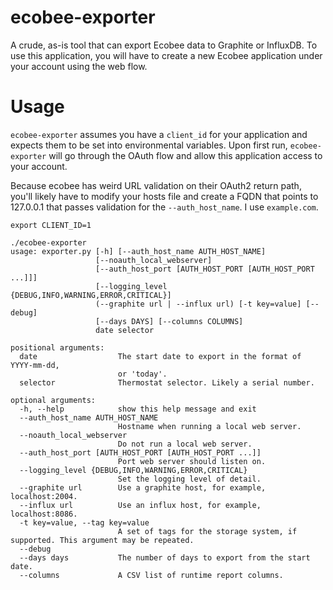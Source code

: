 ecobee-exporter
===============

A crude, as-is tool that can export Ecobee data to Graphite or InfluxDB. To use
this application, you will have to create a new Ecobee application under your
account using the web flow.

Usage
=====

`ecobee-exporter` assumes you have a `client_id` for your application and
expects them to be set into environmental variables. Upon first run,
`ecobee-exporter` will go through the OAuth flow and allow this application
access to your account.

Because ecobee has weird URL validation on their OAuth2 return path, you'll
likely have to modify your hosts file and create a FQDN that points to 127.0.0.1
that passes validation for the `--auth_host_name`. I use `example.com`.

```
export CLIENT_ID=1

./ecobee-exporter
usage: exporter.py [-h] [--auth_host_name AUTH_HOST_NAME]
                   [--noauth_local_webserver]
                   [--auth_host_port [AUTH_HOST_PORT [AUTH_HOST_PORT ...]]]
                   [--logging_level {DEBUG,INFO,WARNING,ERROR,CRITICAL}]
                   (--graphite url | --influx url) [-t key=value] [--debug]
                   [--days DAYS] [--columns COLUMNS]
                   date selector

positional arguments:
  date                  The start date to export in the format of YYYY-mm-dd,
                        or 'today'.
  selector              Thermostat selector. Likely a serial number.

optional arguments:
  -h, --help            show this help message and exit
  --auth_host_name AUTH_HOST_NAME
                        Hostname when running a local web server.
  --noauth_local_webserver
                        Do not run a local web server.
  --auth_host_port [AUTH_HOST_PORT [AUTH_HOST_PORT ...]]
                        Port web server should listen on.
  --logging_level {DEBUG,INFO,WARNING,ERROR,CRITICAL}
                        Set the logging level of detail.
  --graphite url        Use a graphite host, for example, localhost:2004.
  --influx url          Use an influx host, for example, localhost:8086.
  -t key=value, --tag key=value
                        A set of tags for the storage system, if supported. This argument may be repeated.
  --debug
  --days days           The number of days to export from the start date.
  --columns             A CSV list of runtime report columns.
```
